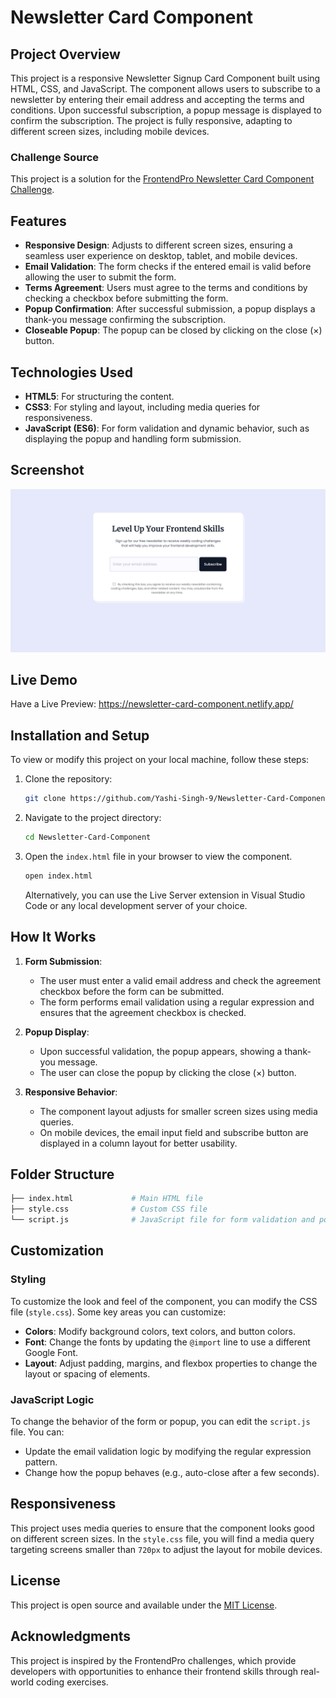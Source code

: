 # Newsletter Card Component

## Project Overview

This project is a responsive Newsletter Signup Card Component built using HTML, CSS, and JavaScript. The component allows users to subscribe to a newsletter by entering their email address and accepting the terms and conditions. Upon successful subscription, a popup message is displayed to confirm the subscription. The project is fully responsive, adapting to different screen sizes, including mobile devices.

### Challenge Source

This project is a solution for the [FrontendPro Newsletter Card Component Challenge](https://www.frontendpro.dev/frontend-coding-challenges/newsletter-card-component-Q3mJZ3AVwbEW4BEKYCKF).

## Features

- **Responsive Design**: Adjusts to different screen sizes, ensuring a seamless user experience on desktop, tablet, and mobile devices.
- **Email Validation**: The form checks if the entered email is valid before allowing the user to submit the form.
- **Terms Agreement**: Users must agree to the terms and conditions by checking a checkbox before submitting the form.
- **Popup Confirmation**: After successful submission, a popup displays a thank-you message confirming the subscription.
- **Closeable Popup**: The popup can be closed by clicking on the close (×) button.

## Technologies Used

- **HTML5**: For structuring the content.
- **CSS3**: For styling and layout, including media queries for responsiveness.
- **JavaScript (ES6)**: For form validation and dynamic behavior, such as displaying the popup and handling form submission.

## Screenshot

![](Screenshot.png)

## Live Demo 

Have a Live Preview: https://newsletter-card-component.netlify.app/

## Installation and Setup

To view or modify this project on your local machine, follow these steps:

1. Clone the repository:

   ```bash
   git clone https://github.com/Yashi-Singh-9/Newsletter-Card-Component.git
   ```

2. Navigate to the project directory:

   ```bash
   cd Newsletter-Card-Component
   ```

3. Open the `index.html` file in your browser to view the component.

   ```bash
   open index.html
   ```

   Alternatively, you can use the Live Server extension in Visual Studio Code or any local development server of your choice.

## How It Works

1. **Form Submission**:
   - The user must enter a valid email address and check the agreement checkbox before the form can be submitted.
   - The form performs email validation using a regular expression and ensures that the agreement checkbox is checked.

2. **Popup Display**:
   - Upon successful validation, the popup appears, showing a thank-you message.
   - The user can close the popup by clicking the close (×) button.

3. **Responsive Behavior**:
   - The component layout adjusts for smaller screen sizes using media queries.
   - On mobile devices, the email input field and subscribe button are displayed in a column layout for better usability.

## Folder Structure

```bash
├── index.html             # Main HTML file
├── style.css              # Custom CSS file
└── script.js              # JavaScript file for form validation and popup logic
```

## Customization

### Styling

To customize the look and feel of the component, you can modify the CSS file (`style.css`). Some key areas you can customize:

- **Colors**: Modify background colors, text colors, and button colors.
- **Font**: Change the fonts by updating the `@import` line to use a different Google Font.
- **Layout**: Adjust padding, margins, and flexbox properties to change the layout or spacing of elements.

### JavaScript Logic

To change the behavior of the form or popup, you can edit the `script.js` file. You can:

- Update the email validation logic by modifying the regular expression pattern.
- Change how the popup behaves (e.g., auto-close after a few seconds).

## Responsiveness

This project uses media queries to ensure that the component looks good on different screen sizes. In the `style.css` file, you will find a media query targeting screens smaller than `720px` to adjust the layout for mobile devices.

## License

This project is open source and available under the [MIT License](LICENSE).

## Acknowledgments

This project is inspired by the FrontendPro challenges, which provide developers with opportunities to enhance their frontend skills through real-world coding exercises.
